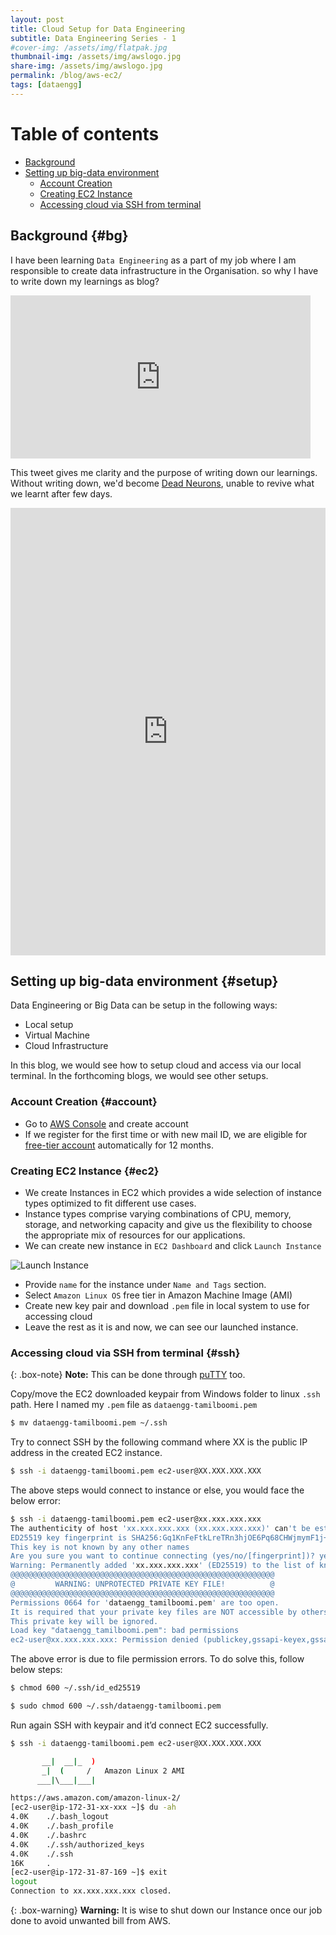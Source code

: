 ```yaml
---
layout: post
title: Cloud Setup for Data Engineering 
subtitle: Data Engineering Series - 1
#cover-img: /assets/img/flatpak.jpg
thumbnail-img: /assets/img/awslogo.jpg
share-img: /assets/img/awslogo.jpg
permalink: /blog/aws-ec2/
tags: [dataengg]
---
```



# Table of contents

- [Background](#bg)
- [Setting up big-data environment](#setup)
  - [Account Creation](#account)
  - [Creating EC2 Instance](#ec2)
  - [Accessing cloud via SSH from terminal](#ssh)


## Background {#bg}

I have been learning `Data Engineering` as a part of my job where I am responsible to create data infrastructure in the Organisation. so why I have to write down my learnings as blog? 

<iframe src="https://giphy.com/embed/mQ2QSLQ6UNX9K" width="480" height="261" frameBorder="0" class="giphy-embed" allowFullScreen></iframe><p><a href="https://giphy.com/gifs/kit-zooey-deschanel-gif-why-not-mQ2QSLQ6UNX9K"></a></p>

This tweet gives me clarity and the purpose of writing down our learnings. Without writing down, we'd become [Dead Neurons](https://medium.com/joelthchao/how-dead-neurons-hurt-training-5fc127d8db6a#:~:text=It%20is%20refer%20as%20%E2%80%9Cdead,value%20and%20have%20zero%20gradient.), unable to revive what we learnt after few days.


<iframe src="https://www.linkedin.com/embed/feed/update/urn:li:share:6940920507697393664" height="716" width="504" frameborder="0" allowfullscreen="" title="Embedded post"></iframe>

## Setting up big-data environment {#setup}

Data Engineering or Big Data can be setup in the following ways:
- Local setup
- Virtual Machine
- Cloud Infrastructure

In this blog, we would see how to setup cloud and access via our local terminal. In the forthcoming blogs, we would see other setups.

### Account Creation {#account}

- Go to [AWS Console](https://console.aws.amazon.com/) and create account
- If we register for the first time or with new mail ID, we are eligible for [free-tier account](https://aws.amazon.com/free/?all-free-tier.sort-by=item.additionalFields.SortRank&all-free-tier.sort-order=asc&awsf.Free%20Tier%20Types=*all&awsf.Free%20Tier%20Categories=*all) automatically for 12 months.

### Creating EC2 Instance {#ec2}

- We create Instances in EC2 which provides a wide selection of instance types optimized to fit different use cases.
- Instance types comprise varying combinations of CPU, memory, storage, and networking capacity and give us the flexibility to choose the appropriate mix of resources for our applications.
- We can create new instance in `EC2 Dashboard` and click `Launch Instance`

![Launch Instance](https://raw.githubusercontent.com/edwardcodes/edwardcodes.github.io/main/assets/img/instance-creation.png)

- Provide `name` for the instance under `Name and Tags` section.
- Select `Amazon Linux OS` free tier in Amazon Machine Image (AMI)
- Create new key pair and download `.pem` file in local system to use for accessing cloud
- Leave the rest as it is and now, we can see our launched instance.

### Accessing cloud via SSH from terminal {#ssh}

{: .box-note}
**Note:** This can be done through [puTTY](https://www.putty.org/) too.

Copy/move the EC2 downloaded keypair from Windows folder to linux `.ssh` path. Here I named my `.pem` file as `dataengg-tamilboomi.pem`

```bash
$ mv dataengg-tamilboomi.pem ~/.ssh
```

Try to connect SSH by the following command where XX is the public IP address in the created EC2 instance.

```bash
$ ssh -i dataengg-tamilboomi.pem ec2-user@XX.XXX.XXX.XXX
```

The above steps would connect to instance or else, you would face the below error:

```bash
$ ssh -i dataengg-tamilboomi.pem ec2-user@xx.xxx.xxx.xxx
The authenticity of host 'xx.xxx.xxx.xxx (xx.xxx.xxx.xxx)' can't be established.
ED25519 key fingerprint is SHA256:Gq1KnFeFtkLreTRn3hjOE6Pq68CHWjmymF1j+bjJums.
This key is not known by any other names
Are you sure you want to continue connecting (yes/no/[fingerprint])? yes
Warning: Permanently added 'xx.xxx.xxx.xxx' (ED25519) to the list of known hosts.
@@@@@@@@@@@@@@@@@@@@@@@@@@@@@@@@@@@@@@@@@@@@@@@@@@@@@@@@@@@
@         WARNING: UNPROTECTED PRIVATE KEY FILE!          @
@@@@@@@@@@@@@@@@@@@@@@@@@@@@@@@@@@@@@@@@@@@@@@@@@@@@@@@@@@@
Permissions 0664 for 'dataengg_tamilboomi.pem' are too open.
It is required that your private key files are NOT accessible by others.
This private key will be ignored.
Load key "dataengg_tamilboomi.pem": bad permissions
ec2-user@xx.xxx.xxx.xxx: Permission denied (publickey,gssapi-keyex,gssapi-with-mic).
```
The above error is due to file permission errors. To do solve this, follow below steps:

```bash
$ chmod 600 ~/.ssh/id_ed25519

$ sudo chmod 600 ~/.ssh/dataengg-tamilboomi.pem
```

Run again SSH with keypair and it’d connect EC2 successfully.

```bash
$ ssh -i dataengg-tamilboomi.pem ec2-user@XX.XXX.XXX.XXX

       __|  __|_  )
       _|  (     /   Amazon Linux 2 AMI
      ___|\___|___|

https://aws.amazon.com/amazon-linux-2/
[ec2-user@ip-172-31-xx-xxx ~]$ du -ah
4.0K    ./.bash_logout
4.0K    ./.bash_profile
4.0K    ./.bashrc
4.0K    ./.ssh/authorized_keys
4.0K    ./.ssh
16K     .
[ec2-user@ip-172-31-87-169 ~]$ exit
logout
Connection to xx.xxx.xxx.xxx closed.
```

{: .box-warning}
**Warning:** It is wise to shut down our Instance once our job done to avoid unwanted bill from AWS.